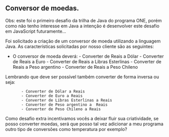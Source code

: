 ## Conversor de moedas.

Obs: este foi o primeiro desafio da trilha de Java do programa ONE, porém como não tenho interesse em Java a intenção é desenvolver este desafio em JavaScript futuramente...

Foi solicitado a criação de um conversor de moeda utilizando a linguagem Java. As características solicitadas por nosso cliente são as seguintes:

- O conversor de moeda deverá: - Converter de Reais a Dólar - Converter de Reais a Euro - Converter de Reais a Libras Esterlinas - Converter de Reais a Peso argentino - Converter de Reais a Peso Chileno

Lembrando que deve ser possível também converter de forma inversa ou seja:

           - Converter de Dólar a Reais
           - Converter de Euro a Reais
           - Converter de Libras Esterlinas a Reais
           - Converter de Peso argentino a  Reais
           - Converter de Peso Chileno a Reais

Como desafio extra incentivamos vocês a deixar fluir sua criatividade, se posso converter moedas, será que posso tal vez adicionar a meu programa outro tipo de conversões como temperatura por exemplo?
